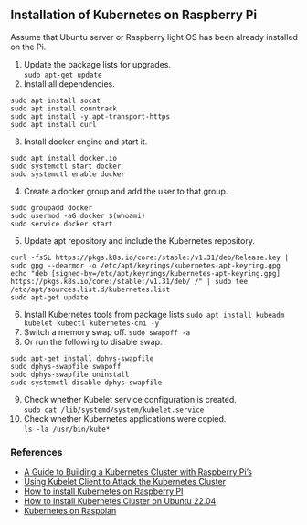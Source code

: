 ## Installation of Kubernetes on Raspberry Pi

Assume that Ubuntu server or Raspberry light OS has been already installed on the Pi.

1. Update the package lists for upgrades.   
`sudo apt-get update`   
2. Install all dependencies.   
```
sudo apt install socat
sudo apt install conntrack
sudo apt install -y apt-transport-https
sudo apt install curl
```
3. Install docker engine and start it.   
```
sudo apt install docker.io
sudo systemctl start docker
sudo systemctl enable docker
```
4. Create a docker group and add the user to that group.
```
sudo groupadd docker
sudo usermod -aG docker $(whoami)
sudo service docker start
```   
5. Update apt repository and include the Kubernetes repository.
```
curl -fsSL https://pkgs.k8s.io/core:/stable:/v1.31/deb/Release.key | sudo gpg --dearmor -o /etc/apt/keyrings/kubernetes-apt-keyring.gpg
echo "deb [signed-by=/etc/apt/keyrings/kubernetes-apt-keyring.gpg] https://pkgs.k8s.io/core:/stable:/v1.31/deb/ /" | sudo tee /etc/apt/sources.list.d/kubernetes.list
sudo apt-get update
```   
6. Install Kubernetes tools from package lists
`sudo apt install kubeadm kubelet kubectl kubernetes-cni -y`   
7. Switch a memory swap off.
`sudo swapoff -a`
8. Or run the following to disable swap.   
```
sudo apt-get install dphys-swapfile
sudo dphys-swapfile swapoff
sudo dphys-swapfile uninstall
sudo systemctl disable dphys-swapfile
```
9. Check whether Kubelet service configuration is created.   
`sudo cat /lib/systemd/system/kubelet.service`   
10. Check whether Kubernetes applications were copied.   
`ls -la /usr/bin/kube*`  

### References

* [A Guide to Building a Kubernetes Cluster with Raspberry Pi’s](https://alexsniffin.medium.com/a-guide-to-building-a-kubernetes-cluster-with-raspberry-pis-23fa4938d420)
* [Using Kubelet Client to Attack the Kubernetes Cluster](https://www.cyberark.com/resources/threat-research-blog/using-kubelet-client-to-attack-the-kubernetes-cluster)
* [How to install Kubernetes on Raspberry PI](https://medium.com/karlmax-berlin/how-to-install-kubernetes-on-raspberry-pi-53b4ce300b58)
* [How to Install Kubernetes Cluster on Ubuntu 22.04](https://www.linuxtechi.com/install-kubernetes-on-ubuntu-22-04/?utm_content=cmp-true)
* [Kubernetes on Raspbian](https://github.com/alexellis/k8s-on-raspbian)
